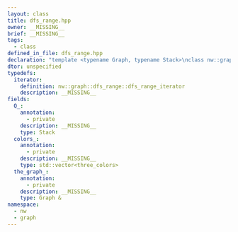 ```yaml
---
layout: class
title: dfs_range.hpp
owner: __MISSING__
brief: __MISSING__
tags:
  - class
defined_in_file: dfs_range.hpp
declaration: "template <typename Graph, typename Stack>\nclass nw::graph::dfs_range;"
dtor: unspecified
typedefs:
  iterator:
    definition: nw::graph::dfs_range::dfs_range_iterator
    description: __MISSING__
fields:
  Q_:
    annotation:
      - private
    description: __MISSING__
    type: Stack
  colors_:
    annotation:
      - private
    description: __MISSING__
    type: std::vector<three_colors>
  the_graph_:
    annotation:
      - private
    description: __MISSING__
    type: Graph &
namespace:
  - nw
  - graph
---
```

